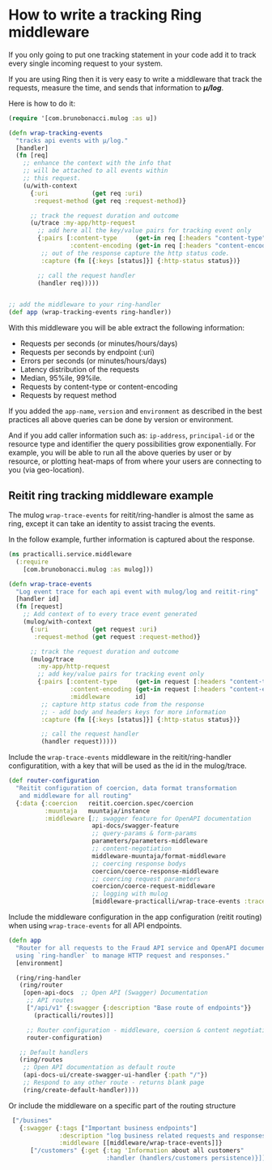 # How to write a tracking Ring middleware

If you only going to put one tracking statement in your code add it to
track every single incoming request to your system.

If you are using Ring then it is very easy to write a middleware
that track the requests, measure the time, and sends that information
to ***μ/log***.

Here is how to do it:

``` Clojure
(require '[com.brunobonacci.mulog :as u])

(defn wrap-tracking-events
  "tracks api events with μ/log."
  [handler]
  (fn [req]
    ;; enhance the context with the info that
    ;; will be attached to all events within
    ;; this request.
    (u/with-context
      {:uri            (get req :uri)
       :request-method (get req :request-method)}

      ;; track the request duration and outcome
      (u/trace :my-app/http-request
        ;; add here all the key/value pairs for tracking event only
        {:pairs [:content-type     (get-in req [:headers "content-type"])
                 :content-encoding (get-in req [:headers "content-encoding"])]
         ;; out of the response capture the http status code.
         :capture (fn [{:keys [status]}] {:http-status status})}

        ;; call the request handler
        (handler req)))))


;; add the middleware to your ring-handler
(def app (wrap-tracking-events ring-handler))
```

With this middleware you will be able extract the following information:

  - Requests per seconds (or minutes/hours/days)
  - Requests per seconds by endpoint (:uri)
  - Errors per seconds (or minutes/hours/days)
  - Latency distribution of the requests
  - Median, 95%ile, 99%ile.
  - Requests by content-type or content-encoding
  - Requests by request method

If you added the `app-name`, `version` and `environment` as described
in the best practices all above queries can be done by version or
environment.

And if you add caller information such as: `ip-address`,
`principal-id` or the resource type and identifier the query
possibilities grow exponentially. For example, you will be able to run
all the above queries by user or by resource, or plotting heat-maps of
from where your users are connecting to you (via geo-location).


## Reitit ring tracking middleware example

The mulog `wrap-trace-events` for reitit/ring-handler is almost the 
same as ring, except it can take an identity to assist tracing the events.

In the follow example, further information is captured about the response.

```clojure
(ns practicalli.service.middleware
  (:require
    [com.brunobonacci.mulog :as mulog]))

(defn wrap-trace-events
  "Log event trace for each api event with mulog/log and reitit-ring"
  [handler id]
  (fn [request]
    ;; Add context of to every trace event generated
    (mulog/with-context
      {:uri            (get request :uri)
       :request-method (get request :request-method)}

      ;; track the request duration and outcome
      (mulog/trace 
        :my-app/http-request
        ;; add key/value pairs for tracking event only
        {:pairs [:content-type     (get-in request [:headers "content-type"])
                 :content-encoding (get-in request [:headers "content-encoding"])
                 :middleware       id]
         ;; capture http status code from the response 
         ;; - add body and headers keys for more information
         :capture (fn [{:keys [status]}] {:http-status status})}

         ;; call the request handler
         (handler request)))))
```

Include the `wrap-trace-events` middleware in the reitit/ring-handler configuratition, 
with a key that will be used as the id in the mulog/trace.

```clojure
(def router-configuration
  "Reitit configuration of coercion, data format transformation 
   and middleware for all routing"
  {:data {:coercion   reitit.coercion.spec/coercion
          :muuntaja   muuntaja/instance
          :middleware [;; swagger feature for OpenAPI documentation
                       api-docs/swagger-feature
                       ;; query-params & form-params
                       parameters/parameters-middleware
                       ;; content-negotiation
                       middleware-muuntaja/format-middleware
                       ;; coercing response bodys
                       coercion/coerce-response-middleware
                       ;; coercing request parameters
                       coercion/coerce-request-middleware
                       ;; logging with mulog
                       [middleware-practicalli/wrap-trace-events :trace-events]]}})
```

Include the middleware configuration in the app configuration (reitit routing) when using `wrap-trace-events` for all API endpoints.

```clojure
(defn app
  "Router for all requests to the Fraud API service and OpenAPI documentation,
  using `ring-handler` to manage HTTP request and responses."
  [environment]

  (ring/ring-handler
   (ring/router
    [open-api-docs  ;; Open API (Swagger) Documentation
     ;; API routes
     ["/api/v1" {:swagger {:description "Base route of endpoints"}}
       (practicalli/routes)]]

     ;; Router configuration - middleware, coersion & content negotiation
     router-configuration)

   ;; Default handlers
   (ring/routes
    ;; Open API documentation as default route
    (api-docs-ui/create-swagger-ui-handler {:path "/"})
    ;; Respond to any other route - returns blank page
    (ring/create-default-handler))))
```

Or include the middleware on a specific part of the routing structure

```clojure
 ["/busines"
   {:swagger {:tags ["Important business endpoints"]
              :description "log business related requests and responses"}
              :middleware [[middleware/wrap-trace-events]]}
      ["/customers" {:get {:tag 'Information about all customers"
                           :handler (handlers/customers persistence)}]]
```

